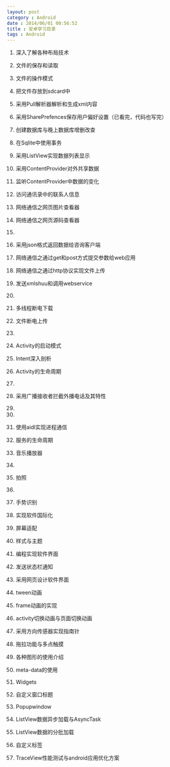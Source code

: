 ```yaml
---
layout: post
category : Android
date : 2014/06/01 00:56:52 
title : 安卓学习目录
tags : Android
---
```




1. 深入了解各种布局技术
2. 文件的保存和读取
3. 文件的操作模式
14. 把文件存放到sdcard中
15. 采用Pull解析器解析和生成xml内容
16. 采用SharePrefences保存用户偏好设置（已看完，代码也写完）
17. 创建数据库与晚上数据库增删改查
18. 在Sqlite中使用事务
19. 采用ListView实现数据列表显示
20. 采用ContentProvider对外共享数据
21. 监听ContentProvider中数据的变化
22. 访问通讯录中的联系人信息
23. 网络通信之网页图片查看器
24. 网络通信之网页源码查看器
25. 
26. 采用json格式返回数据给咨询客户端
27. 网络通信之通过get和post方式提交参数给web应用
28. 网络通信之通过http协议实现文件上传
29. 发送xmlshuu和调用webservice



30.
31. 多线程断电下载
32. 文件断电上传
33.
34. Activity的启动模式
35. Intent深入剖析
36. Activity的生命周期
37.
38. 采用广播接收者拦截外播电话及其特性
39.
40.
41. 使用aidl实现进程通信
42. 服务的生命周期
43. 音乐播放器
44.
45. 拍照
46. 
47. 手势识别
48. 实现软件国际化
49. 屏幕适配
50. 样式与主题
51. 编程实现软件界面
52. 发送状态栏通知
53. 采用网页设计软件界面
54. tween动画
55. frame动画的实现
56. activity切换动画与页面切换动画
57. 采用方向传感器实现指南针
58. 拖拉功能与多点触摸
59. 各种图形的使用介绍
60. meta-data的使用
61. Widgets
62. 自定义窗口标题
63. Popupwindow
64. ListView数据异步加载与AsyncTask
65. ListView数据的分批加载
66. 自定义标签
67. TraceView性能测试与android应用优化方案

